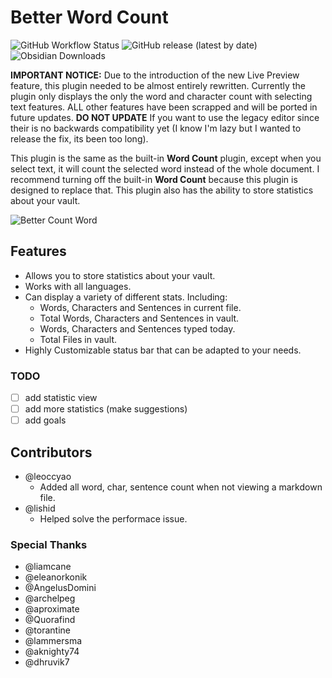 # Better Word Count

![GitHub Workflow Status](https://img.shields.io/github/workflow/status/lukeleppan/better-word-count/Build%20Release?logo=github&style=for-the-badge) ![GitHub release (latest by date)](https://img.shields.io/github/v/release/lukeleppan/better-word-count?style=for-the-badge) ![Obsidian Downloads](https://img.shields.io/badge/dynamic/json?logo=obsidian&color=%23483699&label=downloads&query=%24%5B%22better-word-count%22%5D.downloads&url=https%3A%2F%2Fraw.githubusercontent.com%2Fobsidianmd%2Fobsidian-releases%2Fmaster%2Fcommunity-plugin-stats.json&style=for-the-badge)

**IMPORTANT NOTICE:** Due to the introduction of the new Live Preview feature, this plugin needed to be almost entirely rewritten. Currently the plugin only displays the only the word and character count with selecting text features. ALL other features have been scrapped and will be ported in future updates. **DO NOT UPDATE** If you want to use the legacy editor since their is no backwards compatibility yet (I know I'm lazy but I wanted to release the fix, its been too long).

This plugin is the same as the built-in **Word Count** plugin, except when you select text, it will count the selected word instead of the whole document. I recommend turning off the built-in **Word Count** because this plugin is designed to replace that. This plugin also has the ability to store statistics about your vault.

![Better Count Word](https://raw.githubusercontent.com/lukeleppan/better-word-count/master/assets/better-word-count.gif)

## Features

- Allows you to store statistics about your vault.
- Works with all languages.
- Can display a variety of different stats. Including:
  - Words, Characters and Sentences in current file.
  - Total Words, Characters and Sentences in vault.
  - Words, Characters and Sentences typed today.
  - Total Files in vault.
- Highly Customizable status bar that can be adapted to your needs.

### TODO

- [ ] add statistic view
- [ ] add more statistics (make suggestions)
- [ ] add goals

## Contributors

- @leoccyao
  - Added all word, char, sentence count when not viewing a markdown file.
- @lishid
  - Helped solve the performace issue.

### Special Thanks

- @liamcane
- @eleanorkonik
- @AngelusDomini
- @archelpeg
- @aproximate
- @Quorafind
- @torantine
- @lammersma
- @aknighty74
- @dhruvik7
